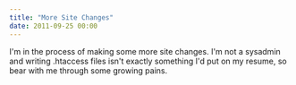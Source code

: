 ```yaml
---
title: "More Site Changes"
date: 2011-09-25 00:00
---
```


<import><p>I'm in the process of making some more site changes. I'm not a sysadmin and writing .htaccess files isn't exactly something I'd put on my resume, so bear with me through some growing pains.</p></import>

<!-- more -->

